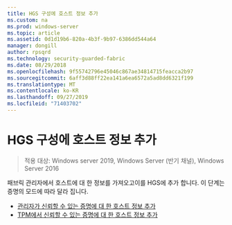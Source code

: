 ```yaml
---
title: HGS 구성에 호스트 정보 추가
ms.custom: na
ms.prod: windows-server
ms.topic: article
ms.assetid: 0d1d19b6-820a-4b3f-9b97-6386dd544a64
manager: dongill
author: rpsqrd
ms.technology: security-guarded-fabric
ms.date: 08/29/2018
ms.openlocfilehash: 9f55742796e45046c867ae34814715feacca2b97
ms.sourcegitcommit: 6aff3d88ff22ea141a6ea6572a5ad8dd6321f199
ms.translationtype: MT
ms.contentlocale: ko-KR
ms.lasthandoff: 09/27/2019
ms.locfileid: "71403702"
---
```

# <a name="add-host-information-to-the-hgs-configuration"></a>HGS 구성에 호스트 정보 추가

>적용 대상: Windows server 2019, Windows Server (반기 채널), Windows Server 2016

패브릭 관리자에서 호스트에 대 한 정보를 가져오고이를 HGS에 추가 합니다. 이 단계는 증명의 모드에 따라 달라 집니다.

- [관리자가 신뢰할 수 있는 증명에 대 한 호스트 정보 추가](guarded-fabric-add-host-information-for-admin-trusted-attestation.md)
- [TPM에서 신뢰할 수 있는 증명에 대 한 호스트 정보 추가](guarded-fabric-add-host-information-for-tpm-trusted-attestation.md) 

